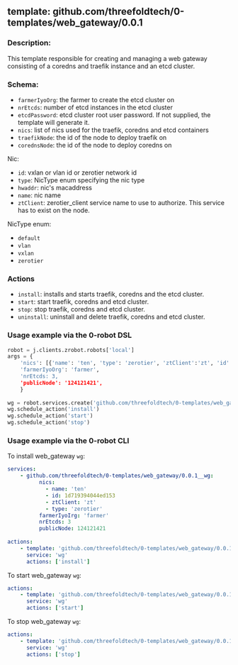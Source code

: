 ## template: github.com/threefoldtech/0-templates/web_gateway/0.0.1

### Description:
This template responsible for creating and managing a web gateway consisting of a coredns and traefik instance and an etcd cluster.

### Schema:

- `farmerIyoOrg`: the farmer to create the etcd cluster on
- `nrEtcds`: number of etcd instances in the etcd cluster
- `etcdPassword`: etcd cluster root user password. If not supplied, the template will generate it.
- `nics`: list of nics used for the traefik, coredns and etcd containers
- `traefikNode`: the id of the node to deploy traefik on
- `corednsNode`: the id of the node to deploy coredns on

Nic:
- `id`: vxlan or vlan id or zerotier network id
- `type`: NicType enum specifying the nic type
- `hwaddr`: nic's macaddress
- `name`: nic name
- `ztClient`: zerotier_client service name to use to authorize. This service has to exist on the node.

NicType enum: 
- `default` 
- `vlan`
- `vxlan`
- `zerotier`

### Actions

- `install`: installs and starts traefik, coredns and the etcd cluster.
- `start`: start traefik, coredns and etcd cluster.
- `stop`: stop traefik, coredns and etcd cluster.
- `uninstall`: uninstall and delete traefik, coredns and etcd cluster.

### Usage example via the 0-robot DSL

```python
robot = j.clients.zrobot.robots['local']
args = {
    'nics': [{'name': 'ten', 'type': 'zerotier', 'ztClient':'zt', 'id': '1d719394044ed153'}],
    'farmerIyoOrg': 'farmer',
    'nrEtcds: 3,
    'publicNode': '124121421',
    }  
    
wg = robot.services.create('github.com/threefoldtech/0-templates/web_gateway/0.0.1', 'wg', data=args)
wg.schedule_action('install')
wg.schedule_action('start')
wg.schedule_action('stop')
```


### Usage example via the 0-robot CLI

To install web_gateway `wg`:

```yaml
services:
    - github.com/threefoldtech/0-templates/web_gateway/0.0.1__wg:
          nics:
            - name: 'ten'
            - id: 1d719394044ed153
            - ztClient: 'zt'
            - type: 'zerotier'
          farmerIyoIrg: 'farmer'
          nrEtcds: 3
          publicNode: 124121421
          
actions:
    - template: 'github.com/threefoldtech/0-templates/web_gateway/0.0.1'
      service: 'wg'
      actions: ['install']

```


To start  web_gateway `wg`:

```yaml
actions:
    - template: 'github.com/threefoldtech/0-templates/web_gateway/0.0.1'
      service: 'wg'
      actions: ['start']

```


To stop  web_gateway `wg`:

```yaml
actions:
    - template: 'github.com/threefoldtech/0-templates/web_gateway/0.0.1'
      service: 'wg'
      actions: ['stop']

```
